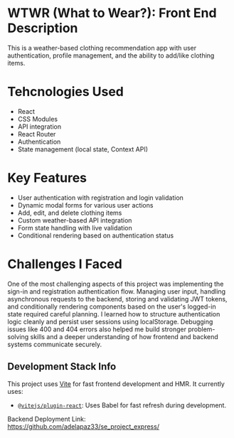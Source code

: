 # WTWR (What to Wear?): Front End Description
This is a weather-based clothing recommendation app with user authentication, profile management, and the ability to add/like clothing items. 

# Tehcnologies Used 
- React
- CSS Modules
- API integration
- React Router
- Authentication 
- State management (local state, Context API)

# Key Features 
- User authentication with registration and login validation  
- Dynamic modal forms for various user actions  
- Add, edit, and delete clothing items  
- Custom weather-based API integration  
- Form state handling with live validation  
- Conditional rendering based on authentication status  

# Challenges I Faced 
One of the most challenging aspects of this project was implementing the sign-in and registration authentication flow. Managing user input, handling asynchronous requests to the backend, storing and validating JWT tokens, and conditionally rendering components based on the user's logged-in state required careful planning. I learned how to structure authentication logic cleanly and persist user sessions using localStorage. Debugging issues like 400 and 404 errors also helped me build stronger problem-solving skills and a deeper understanding of how frontend and backend systems communicate securely.

## Development Stack Info

This project uses [Vite](https://vitejs.dev/) for fast frontend development and HMR. It currently uses:

- [`@vitejs/plugin-react`](https://github.com/vitejs/vite-plugin-react): Uses Babel for fast refresh during development.

Backend Deployment Link: https://github.com/adelapaz33/se_project_express/





